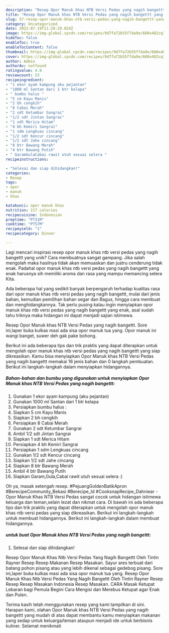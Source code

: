 ```yaml
---
description: "Resep Opor Manuk khas NTB Versi Pedas yang nagih bangettt yang Enak"
title: "Resep Opor Manuk khas NTB Versi Pedas yang nagih bangettt yang Enak"
slug: 57-resep-opor-manuk-khas-ntb-versi-pedas-yang-nagih-bangettt-yang-enak
category: Uncategorized
date: 2022-07-19T11:29:29.024Z
image: https://img-global.cpcdn.com/recipes/9d7fa72b55f7da9e/680x482cq70/opor-manuk-khas-ntb-versi-pedas-yang-nagih-bangettt-foto-resep-utama.jpg
hideToc: false
enableToc: true
enableTocContent: false
thumbnail: https://img-global.cpcdn.com/recipes/9d7fa72b55f7da9e/680x482cq70/opor-manuk-khas-ntb-versi-pedas-yang-nagih-bangettt-foto-resep-utama.jpg
cover: https://img-global.cpcdn.com/recipes/9d7fa72b55f7da9e/680x482cq70/opor-manuk-khas-ntb-versi-pedas-yang-nagih-bangettt-foto-resep-utama.jpg
author: Admin
authorAv: notfound
ratingvalue: 4.8
reviewcount: 23
recipeingredient:
- "1 ekor ayam kampung aku pejantan"
- "1000 ml Santan dari 1 btr kelapa"
- " bumbu halus "
- "5 cm Kayu Manis"
- "2 bh cengkih"
- "8 Cabai Merah"
- "2 sdt Ketumbar Sangrai"
- "1/2 sdt Jintan Sangrai"
- "1 sdt Merica Hitam"
- "4 bh Kemiri Sangrai"
- "1 sdm Lengkuas cincang"
- "1/2 sdt Kencur cincang"
- "1/2 sdt Jahe cincang"
- "8 btr Bawang Merah"
- "4 btr Bawang Putih"
- " GaramGulaCabai rawit utuh sesuai selera "
recipeinstructions:

- "Selesai dan siap dihidangkan!"
categories:
- Resep
tags:
- opor
- manuk
- khas

katakunci: opor manuk khas 
nutrition: 217 calories
recipecuisine: Indonesian
preptime: "PT31M"
cooktime: "PT57M"
recipeyield: "1"
recipecategory: Dinner

---
```





Lagi mencari inspirasi resep opor manuk khas ntb versi pedas yang nagih bangettt yang unik? Cara membuatnya sangat gampang. Jika salah mengolah maka hasilnya tidak akan memuaskan dan justru cenderung tidak enak. Padahal opor manuk khas ntb versi pedas yang nagih bangettt yang enak harusnya sih memiliki aroma dan rasa yang mampu memancing selera Kita.





Ada beberapa hal yang sedikit banyak berpengaruh terhadap kualitas rasa dari opor manuk khas ntb versi pedas yang nagih bangettt, mulai dari jenis bahan, kemudian pemilihan bahan segar dan Bagus, hingga cara membuat dan menghidangkannya. Tak perlu pusing kalau ingin menyiapkan opor manuk khas ntb versi pedas yang nagih bangettt yang enak,      asal sudah tahu triknya maka hidangan ini dapat menjadi sajian istimewa.














Resep Opor Manuk khas NTB Versi Pedas yang nagih bangettt. Sore ini,laper buka kulkas masi ada sisa opor manuk tua yang. Opor manuk ini wangi banget, suwer deh gak pake bohong.






Berikut ini ada beberapa tips dan trik praktis yang dapat diterapkan untuk mengolah opor manuk khas ntb versi pedas yang nagih bangettt yang siap dikreasikan. Kamu bisa menyiapkan Opor Manuk khas NTB Versi Pedas yang nagih bangettt memakai 16 jenis bahan dan 0 langkah pembuatan. Berikut ini langkah-langkah dalam menyiapkan hidangannya.

<!--inarticleads1-->

##### Bahan-bahan dan bumbu yang digunakan untuk menyiapkan Opor Manuk khas NTB Versi Pedas yang nagih bangettt:

1. Gunakan 1 ekor ayam kampung (aku pejantan)
1. Gunakan 1000 ml Santan dari 1 btr kelapa
1. Persiapkan  bumbu halus :
1. Siapkan 5 cm Kayu Manis
1. Siapkan 2 bh cengkih
1. Persiapkan 8 Cabai Merah
1. Gunakan 2 sdt Ketumbar Sangrai
1. Ambil 1/2 sdt Jintan Sangrai
1. Siapkan 1 sdt Merica Hitam
1. Persiapkan 4 bh Kemiri Sangrai
1. Persiapkan 1 sdm Lengkuas cincang
1. Gunakan 1/2 sdt Kencur cincang
1. Siapkan 1/2 sdt Jahe cincang
1. Siapkan 8 btr Bawang Merah
1. Ambil 4 btr Bawang Putih
1. Siapkan  Garam,Gula,Cabai rawit utuh sesuai selera :)


Oh ya, masak setengah resep. #PejuangGoldenBatikApron #BerecipeCommunity_Bekasi #Berecipe_Id #CooksnapRecipe_Dahniear - Opor Manuk Khas NTB Versi Pedas sangat cocok untuk hidangan istimewa keluarga dan teman,selain lezat dan nikmat cara. Di bawah ini ada beberapa tips dan trik praktis yang dapat diterapkan untuk mengolah opor manuk khas ntb versi pedas yang siap dikreasikan. Berikut ini langkah-langkah untuk membuat hidangannya. Berikut ini langkah-langkah dalam membuat hidangannya. 

<!--inarticleads2-->

#####  untuk buat Opor Manuk khas NTB Versi Pedas yang nagih bangettt:


1. Selesai dan siap dihidangkan!

Resep Opor Manuk Khas Ntb Versi Pedas Yang Nagih Bangettt Oleh Tintin Rayner Resep Resep Makanan Resep Masakan. Sayur ares terbuat dari batang pohon pisang atau yang lebih dikenal sebagai gedebog pisang. Sore ini,laper buka kulkas masi ada sisa opor manuk tua yang. Resep Opor Manuk Khas Ntb Versi Pedas Yang Nagih Bangettt Oleh Tintin Rayner Resep Resep Resep Masakan Indonesia Resep Masakan. CARA Masak Ketupat Lebaran bagi Pemula Begini Cara Mengisi dan Merebus Ketupat agar Enak dan Pulen. 

Terima kasih telah menggunakan resep yang kami tampilkan di sini. Harapan kami, olahan Opor Manuk khas NTB Versi Pedas yang nagih bangettt yang mudah di atas dapat membantu kamu menyiapkan makanan yang sedap untuk keluarga/teman ataupun menjadi ide untuk berbisnis kuliner. Selamat menikmati
